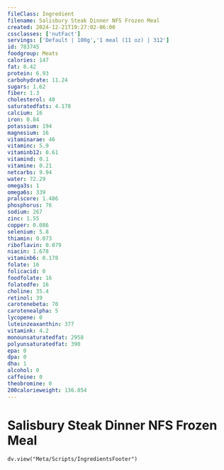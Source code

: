 ```yaml
---
fileClass: Ingredient
filename: Salisbury Steak Dinner NFS Frozen Meal
created: 2024-12-21T19:27:02-06:00
cssclasses: ['nutFact']
servings: ['Default | 100g','1 meal (11 oz) | 312']
id: 783745
foodgroup: Meats
calories: 147
fat: 8.42
protein: 6.93
carbohydrate: 11.24
sugars: 1.62
fiber: 1.3
cholesterol: 40
saturatedfats: 4.178
calcium: 16
iron: 0.84
potassium: 194
magnesium: 16
vitaminarae: 46
vitaminc: 5.9
vitaminb12: 0.61
vitamind: 0.1
vitamine: 0.21
netcarbs: 9.94
water: 72.29
omega3s: 1
omega6s: 339
pralscore: 1.486
phosphorus: 76
sodium: 267
zinc: 1.55
copper: 0.086
selenium: 5.8
thiamin: 0.073
riboflavin: 0.079
niacin: 1.678
vitaminb6: 0.178
folate: 16
folicacid: 0
foodfolate: 16
folatedfe: 16
choline: 35.4
retinol: 39
carotenebeta: 70
carotenealpha: 5
lycopene: 0
luteinzeaxanthin: 377
vitamink: 4.2
monounsaturatedfat: 2958
polyunsaturatedfat: 390
epa: 0
dpa: 0
dha: 1
alcohol: 0
caffeine: 0
theobromine: 0
200calorieweight: 136.054
---
```


# Salisbury Steak Dinner NFS Frozen Meal

```dataviewjs
dv.view("Meta/Scripts/IngredientsFooter")
```